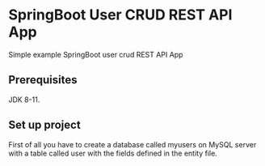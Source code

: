 # SpringBoot User CRUD REST API App
Simple example SpringBoot user crud REST API App

## Prerequisites

JDK 8-11.

## Set up project

First of all you have to create a database called myusers on MySQL server with a table called user with the fields defined in the entity file.


